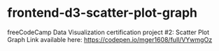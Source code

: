 # frontend-d3-scatter-plot-graph
freeCodeCamp Data Visualization certification project #2: Scatter Plot Graph
Link available here: https://codepen.io/mger1608/full/VYwmgOz

